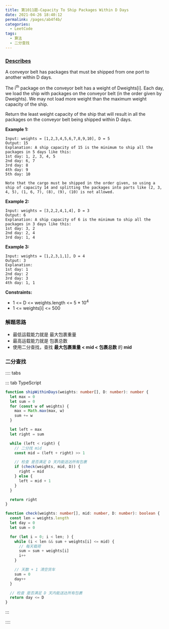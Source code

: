 ```yaml
---
title: 第1011题-Capacity To Ship Packages Within D Days
date: 2021-04-26 18:40:12
permalink: /pages/ab4f4b/
categories:
  - LeetCode
tags:
  - 算法
  - 二分查找
---
```


### [Describes](https://leetcode-cn.com/problems/capacity-to-ship-packages-within-d-days/)

A conveyor belt has packages that must be shipped from one port to another within <span class="span-shadow">D</span> days.

The i<sup>th</sup> package on the conveyor belt has a weight of <span class="span-shadow">D</span><span class="span-shadow">weights[i]</span>. Each day, we load the ship with packages on the conveyor belt (in the order given by <span class="span-shadow">D</span><span class="span-shadow">weights</span>). We may not load more weight than the maximum weight capacity of the ship.

Return the least weight capacity of the ship that will result in all the packages on the conveyor belt being shipped within <span class="span-shadow">D</span> days.

<!-- more -->

**Example 1:**

```
Input: weights = [1,2,3,4,5,6,7,8,9,10], D = 5
Output: 15
Explanation: A ship capacity of 15 is the minimum to ship all the packages in 5 days like this:
1st day: 1, 2, 3, 4, 5
2nd day: 6, 7
3rd day: 8
4th day: 9
5th day: 10

Note that the cargo must be shipped in the order given, so using a ship of capacity 14 and splitting the packages into parts like (2, 3, 4, 5), (1, 6, 7), (8), (9), (10) is not allowed.
```

**Example 2:**

```
Input: weights = [3,2,2,4,1,4], D = 3
Output: 6
Explanation: A ship capacity of 6 is the minimum to ship all the packages in 3 days like this:
1st day: 3, 2
2nd day: 2, 4
3rd day: 1, 4
```

**Example 3:**

```
Input: weights = [1,2,3,1,1], D = 4
Output: 3
Explanation:
1st day: 1
2nd day: 2
3rd day: 3
4th day: 1, 1
```

**Constraints:**

- <span class="span-shadow">1 <= D <= weights.length <= 5 \* 10<sup>4</sup></span>
- <span class="span-shadow">1 <= weights[i] <= 500</span>

### 解题思路

- 最低运载能力就是 最大包裹重量
- 最高运载能力就是 包裹总数
- 使用二分查找，查找 **最大包裹重量 < mid < 包裹总数** 的 **mid**

### 二分查找

:::: tabs

::: tab TypeScript

```TypeScript
function shipWithinDays(weights: number[], D: number): number {
  let max = 0
  let sum = 0
  for (const w of weights) {
    max = Math.max(max, w)
    sum += w
  }

  let left = max
  let right = sum

  while (left < right) {
    // 二分找 mid
    const mid = (left + right) >> 1

    // 检查 是否满足 D 天内能送达所有包裹
    if (check(weights, mid, D)) {
      right = mid
    } else {
      left = mid + 1
    }
  }

  return right
}

function check(weights: number[], mid: number, D: number): boolean {
  const len = weights.length
  let day = 0
  let sum = 0

  for (let i = 0; i < len; ) {
    while (i < len && sum + weights[i] <= mid) {
      // 每天载荷
      sum = sum + weights[i]
      i++
    }

    // 天数 + 1 清空货车
    sum = 0
    day++
  }

  // 检查 是否满足 D 天内能送达所有包裹
  return day <= D
}
```

:::

::::
